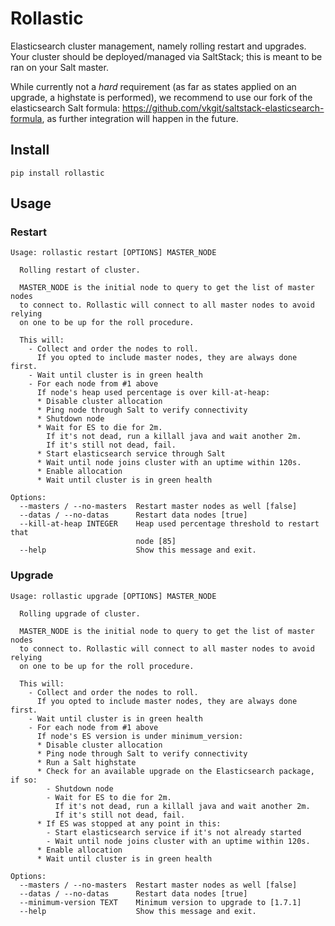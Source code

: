 Rollastic
=========

Elasticsearch cluster management, namely rolling restart and upgrades.
Your cluster should be deployed/managed via SaltStack; this is meant to be ran on your Salt master.

While currently not a *hard* requirement (as far as states applied on an upgrade, a highstate is performed), we
recommend to use our fork of the elasticsearch Salt formula: https://github.com/vkgit/saltstack-elasticsearch-formula,
as further integration will happen in the future.


Install
-------

```
pip install rollastic
```

Usage
-----

### Restart

```
Usage: rollastic restart [OPTIONS] MASTER_NODE

  Rolling restart of cluster.

  MASTER_NODE is the initial node to query to get the list of master nodes
  to connect to. Rollastic will connect to all master nodes to avoid relying
  on one to be up for the roll procedure.

  This will:
    - Collect and order the nodes to roll.
      If you opted to include master nodes, they are always done first.
    - Wait until cluster is in green health
    - For each node from #1 above
      If node's heap used percentage is over kill-at-heap:
      * Disable cluster allocation
      * Ping node through Salt to verify connectivity
      * Shutdown node
      * Wait for ES to die for 2m.
        If it's not dead, run a killall java and wait another 2m.
        If it's still not dead, fail.
      * Start elasticsearch service through Salt
      * Wait until node joins cluster with an uptime within 120s.
      * Enable allocation
      * Wait until cluster is in green health

Options:
  --masters / --no-masters  Restart master nodes as well [false]
  --datas / --no-datas      Restart data nodes [true]
  --kill-at-heap INTEGER    Heap used percentage threshold to restart that
                            node [85]
  --help                    Show this message and exit.
```

### Upgrade

```
Usage: rollastic upgrade [OPTIONS] MASTER_NODE

  Rolling upgrade of cluster.

  MASTER_NODE is the initial node to query to get the list of master nodes
  to connect to. Rollastic will connect to all master nodes to avoid relying
  on one to be up for the roll procedure.

  This will:
    - Collect and order the nodes to roll.
      If you opted to include master nodes, they are always done first.
    - Wait until cluster is in green health
    - For each node from #1 above
      If node's ES version is under minimum_version:
      * Disable cluster allocation
      * Ping node through Salt to verify connectivity
      * Run a Salt highstate
      * Check for an available upgrade on the Elasticsearch package, if so:
        - Shutdown node
        - Wait for ES to die for 2m.
          If it's not dead, run a killall java and wait another 2m.
          If it's still not dead, fail.
      * If ES was stopped at any point in this:
        - Start elasticsearch service if it's not already started
        - Wait until node joins cluster with an uptime within 120s.
      * Enable allocation
      * Wait until cluster is in green health

Options:
  --masters / --no-masters  Restart master nodes as well [false]
  --datas / --no-datas      Restart data nodes [true]
  --minimum-version TEXT    Minimum version to upgrade to [1.7.1]
  --help                    Show this message and exit.
```
